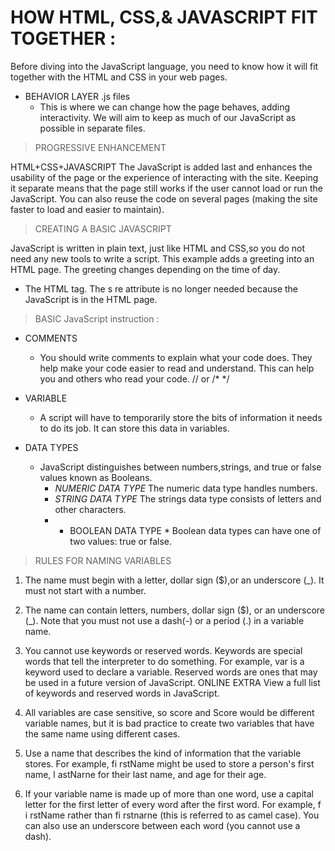 # HOW HTML, CSS,& JAVASCRIPT FIT TOGETHER :

Before diving into the JavaScript language, you
need to know how it will fit together with the
HTML and CSS in your web pages. 

- BEHAVIOR LAYER .js files
  - This is where we can change
how the page behaves, adding
interactivity. We will aim to keep
as much of our JavaScript as
possible in separate files. 

> PROGRESSIVE ENHANCEMENT

HTML+CSS+JAVASCRIPT
The JavaScript is added last and enhances the usability of
the page or the experience of interacting with the site.
Keeping it separate means that the page still works if the
user cannot load or run the JavaScript.
You can also reuse the code on several pages
(making the site faster to load and easier to maintain).

> CREATING A BASIC JAVASCRIPT 

JavaScript is written in plain text, just like HTML and CSS,so you do not need any new tools to write a script. This example adds a greeting into an HTML page. 
The greeting changes depending on the time of day. 

- The HTML <script> element is used to load the JavaScript file into the page. It has an attribute called src, whose value is the path to the script you created.
This tells the browser to find and load the script file (just like the src attribute on an <i mg> tag). 

- try opening the
HTML file, removing the src attribute from the opening <script> tag, and adding the new code between the opening <script> tag and the closing </script>tag. 
The s re attribute is no longer needed because the
JavaScript is in the HTML page.

> BASIC JavaScript instruction :

- COMMENTS 
  - You should write comments to explain what your code does.
They help make your code easier to read and understand.
This can help you and others who read your code.
// or /* */

- VARIABLE
  - A script will have to temporarily store the bits of information it needs to do its job. It can store this
data in variables.
- DATA TYPES 
  - JavaScript distinguishes between numbers,strings, and true or false values known as Booleans.   
     - *NUMERIC DATA TYPE*
The numeric data type handles
numbers. 
     - *STRING DATA TYPE*
The strings data type consists of
letters and other characters.
    - * BOOLEAN DATA TYPE *
Boolean data types can have one
of two values: true or false.

> RULES FOR NAMING VARIABLES

1. The name must begin with a letter, dollar sign ($),or an
underscore (_). It must not start with a number.

2. The name can contain letters, numbers, dollar sign ($), or an underscore (_). Note that you must not use a dash(-) or a period (.) in a variable name.

3. You cannot use keywords or reserved words. Keywords
are special words that tell the interpreter to do something. For example, var is a keyword used
to declare a variable. Reserved words are ones that may be used in a future version of JavaScript.
ONLINE EXTRA View a full list of keywords and
reserved words in JavaScript.

4. All variables are case sensitive, so score and Score would be different variable names, but it is bad practice to create two variables that have the same name using different cases. 

5. Use a name that describes the kind of information that the variable stores. For example, fi rstName might be used to store a person's first name, l astNarne for their last name, and age for their age. 

6. If your variable name is made up of more than one word, use a capital letter for the first letter of every word after the first word. For example, f i rstName rather
than fi rstnarne (this is referred to as camel case). You can also use an underscore between each
word (you cannot use a dash). 





